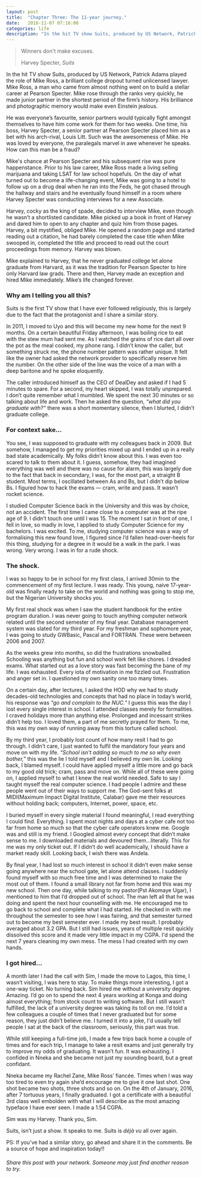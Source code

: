 ```yaml
---
layout: post
title:  "Chapter Three: The 11-year journey."
date:   2016-11-07 07:16:00
categories: life
description: "In the hit TV show Suits, produced by US Network, Patrick Adams played the role of Mike Ross"
---
```

<blockquote>
<p>Winners don't make excuses.</p>
<footer>Harvey Specter, <cite title="Source Title">Suits</cite></footer>
</blockquote>

In the hit TV show Suits, produced by US Network, Patrick Adams played the role of Mike Ross, a brilliant college dropout turned unlicensed lawyer. Mike Ross, a man who came from almost nothing went on to build a stellar career at Pearson Specter. Mike rose through the ranks very quickly, he made junior partner in the shortest period of the firm’s history. His brilliance and photographic memory would make even Einstein jealous.

He was everyone’s favourite, senior partners would typically fight amongst themselves to have him come work for them for two weeks. One time, his boss, Harvey Specter, a senior partner at Pearson Specter placed him as a bet with his arch-rival, Louis Litt. Such was the awesomeness of Mike. He was loved by everyone, the paralegals marvel in awe whenever he speaks. How can this man be a fraud?

Mike's chance at Pearson Specter and his subsequent rise was pure happenstance. Prior to his law career, Mike Ross made a living selling marijuana and taking LSAT for law school hopefuls. On the day of what turned out to become a life-changing event, Mike was going to a hotel to follow up on a drug deal when he ran into the Feds, he got chased through the hallway and stairs and he eventually found himself in a room where Harvey Specter was conducting interviews for a new Associate.

Harvey, cocky as the king of spade, decided to interview Mike, even though he wasn’t a shortlisted candidate. Mike picked up a book in front of Harvey and dared him to open to any chapter and quiz him from those pages. Harvey, a bit mystified, obliged Mike. He opened a random page and started reading out a citation, he had barely completed the case title when Mike swooped in, completed the title and proceed to read out the court proceedings from memory. Harvey was blown.

Mike explained to Harvey, that he never graduated college let alone graduate from Harvard, as it was the tradition for Pearson Specter to hire only Harvard law grads. There and then, Harvey made an exception and hired Mike immediately. Mike’s life changed forever.

### Why am I telling you all this?

Suits is the first TV show that I have ever followed religiously, this is largely due to the fact that the protagonist and I share a similar story.

In 2011, I moved to Uyo and this will become my new home for the next 9 months. On a certain beautiful Friday afternoon, I was boiling rice to eat with the stew mum had sent me. As I watched the grains of rice dart all over the pot as the meal cooked, my phone rang. I didn’t know the caller, but something struck me, the phone number pattern was rather unique. It felt like the owner had asked the network provider to specifically reserve him the number. On the other side of the line was the voice of a man with a deep baritone and he spoke eloquently.

The caller introduced himself as the CEO of DealDey and asked if I had 5 minutes to spare. For a second, my heart skipped, I was totally unprepared. I don’t quite remember what I mumbled. We spent the next 30 minutes or so talking about life and work. Then he asked the question, *“what did you graduate with?”* there was a short momentary silence, then I blurted, I didn’t graduate college.

### For context sake...
You see, I was supposed to graduate with my colleagues back in 2009. But somehow, I managed to get my priorities mixed up and I ended up in a really bad state academically. My folks didn’t know about this. I was even too scared to talk to them about it. I guess, somehow, they had imagined everything was well and there was no cause for alarm, this was largely due to the fact that back in secondary, I was, for the most part, a straight B student. Most terms, I oscillated between As and Bs, but I didn’t dip below Bs. I figured how to hack the exams &mdash; cram, write and pass. It wasn’t rocket science.

I studied Computer Science back in the University and this was by choice, not an accident. The first time I came close to a computer was at the ripe age of 9. I didn’t touch one until I was 15. The moment I sat in front of one, I fell in love, so madly in love, I applied to study Computer Science for my bachelors. I was excited. To me, studying computer science was a way of formalising this new found love, I figured since I’d fallen head-over-heels for this thing, studying for a degree in it would be a walk in the park. I was wrong. Very wrong. I was in for a rude shock.

### The shock.
I was so happy to be in school for my first class, I arrived 30min to the commencement of my first lecture. I was ready. This young, naive 17-year-old was finally ready to take on the world and nothing was going to stop me, but the Nigerian University shocks you.

My first real shock was when I saw the student handbook for the entire program duration. I was never going to touch anything computer network related until the second semester of my final year. Database management system was slated for my third year. For my freshman and sophomore year, I was going to study GWBasic, Pascal and FORTRAN. These were between 2006 and 2007.

As the weeks grew into months, so did the frustrations snowballed. Schooling was anything but fun and school work felt like chores. I dreaded exams. What started out as a love story was fast becoming the bane of my life. I was exhausted. Every iota of motivation in me fizzled out. Frustration and anger set in. I questioned my own sanity one too many times.

On a certain day, after lectures, I asked the HOD why we had to study decades-old technologies and concepts that had no place in today’s world, his response was *"go and complain to the NUC."* I guess this was the day I lost every single interest in school. I attended classes merely for formalities. I craved holidays more than anything else. Prolonged and incessant strikes didn’t help too. I loved them, a part of me secretly prayed for them. To me, this was my own way of running away from this torture called school.

By my third year, I probably lost count of how many resit I had to go through. I didn’t care, I just wanted to fulfil the mandatory four years and move on with my life. *"School isn't adding so much to me so why even bother,”* this was the lie I told myself and I believed my own lie. Looking back, I blamed myself. I could have applied myself a little more and go back to my good old trick; cram, pass and move on. While all of these were going on, I applied myself to what I knew the real world needed. Safe to say I taught myself the real computer science. I had people I admire and these people went out of their ways to support me. The God-sent folks at MIDI(Maximum Impact Digital Institute, Calabar) gave me their resources without holding back; computers, Internet, power, space, etc.

I buried myself in every single material I found meaningful, I read everything I could find. Everything. I spent most nights and days at a cyber cafe not too far from home so much so that the cyber cafe operators knew me. Google was and still is my friend. I Googled almost every concept that didn’t make sense to me. I downloaded materials and devoured them…literally. This for me was my only ticket out. If I didn’t do well academically, I should have a market ready skill. Looking back, I wish there was Andela.

By final year, I had lost so much interest in school it didn’t even make sense going anywhere near the school gate, let alone attend classes. I suddenly found myself with so much free time and I was determined to make the most out of them. I found a small library not far from home and this was my new school. Then one day, while talking to my pastor(Pst Akomaye Ugar), I mentioned to him that I’d dropped out of school. The man left all that he was doing and spent the next hour counselling with me. He encouraged me to go back to school and complete what I had started. He checked in with me throughout the semester to see how I was fairing, and that semester turned out to become my best semester ever. I made my best result. I probably averaged about 3.2 GPA. But I still had issues, years of multiple resit quickly dissolved this score and it made very little impact in my CGPA. I'd spend the next 7 years cleaning my own mess. The mess I had created with my own hands.

### I got hired...
A month later I had the call with Sim, I made the move to Lagos, this time, I wasn’t visiting, I was here to stay. To make things more interesting, I got a one-way ticket. No turning back. Sim hired me without a university degree. Amazing. I’d go on to spend the next 4 years working at Konga and doing almost everything; from stock count to writing software. But I still wasn’t fulfilled, the lack of a university degree was taking its toll on me. I’d told a few colleagues a couple of times that I never graduated but for some reason, they just didn’t believe me. I turned it into a joke, I'd usually tell people I sat at the back of the classroom, seriously, this part was true.

While still keeping a full-time job, I made a few trips back home a couple of times and for each trip, I manage to take a resit exams and just generally try to improve my odds of graduating. It wasn’t fun. It was exhausting. I confided in Nneka and she became not just my sounding board, but a great confidant.

Nneka became my Rachel Zane, Mike Ross’ fiancée. Times when I was way too tired to even try again she’d encourage me to give it one last shot. One shot became two shots, three shots and so on. On the 4th of January, 2016, after 7 tortuous years, I finally graduated. I got a certificate with a beautiful 3rd class well embolden with what I will describe as the most amazing typeface I have ever seen. I made a 1.54 CGPA.

Sim was my Harvey. Thank you, Sim. 

Suits, isn’t just a show. It speaks to me. Suits is *déjà vu* all over again.

PS: If you've had a similar story, go ahead and share it in the comments. Be a source of hope and inspiration today!!

###### Share this post with your network. Someone may just find another reason to try.